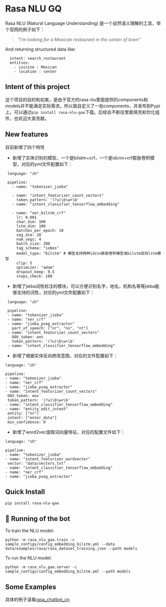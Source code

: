 # Rasa NLU GQ
Rasa NLU (Natural Language Understanding) 是一个自然语义理解的工具，举个官网的例子如下：

> *"I'm looking for a Mexican restaurant in the center of town"*

And returning structured data like:

```
  intent: search_restaurant
  entities: 
    - cuisine : Mexican
    - location : center
```

## Intent of this project
这个项目的目的和初衷，是由于官方的rasa nlu里面提供的components和models并不能满足实际需求。所以我自定义了一些components，并发布到Pypi上。可以通过`pip install rasa-nlu-gao`下载。后续会不断往里面填充和优化组件，也欢迎大家贡献。

## New features
目前新增了四个特性
 - 新增了实体识别的模型，一个是bilstm+crf，一个是idcnn+crf膨胀卷积模型，对应的yml文件配置如下：
 ```
  language: "zh"

  pipeline:
    - name: "tokenizer_jieba"

    - name: "intent_featurizer_count_vectors"
      token_pattern: '(?u)\b\w+\b'
    - name: "intent_classifier_tensorflow_embedding"

    - name: "ner_bilstm_crf"
      lr: 0.001
      char_dim: 100
      lstm_dim: 100
      batches_per_epoch: 10
      seg_dim: 20
      num_segs: 4
      batch_size: 200
      tag_schema: "iobes"
      model_type: "bilstm" # 模型支持两种idcnn膨胀卷积模型或bilstm双向lstm模型
      clip: 5
      optimizer: "adam"
      dropout_keep: 0.5
      steps_check: 100
 ```
 - 新增了jieba词性标注的模块，可以方便识别名字，地名，机构名等等jieba能够支持的词性，对应的yml文件配置如下：
 ```
  language: "zh"

  pipeline:
  - name: "tokenizer_jieba"
  - name: "ner_crf"
  - name: "jieba_pseg_extractor"
    part_of_speech: ["nr", "ns", "nt"]
  - name: "intent_featurizer_count_vectors"
    OOV_token: oov
    token_pattern: '(?u)\b\w+\b'
  - name: "intent_classifier_tensorflow_embedding"
 ```
 - 新增了根据实体反向修改意图，对应的文件配置如下：
 ```
language: "zh"

pipeline:
- name: "tokenizer_jieba"
- name: "ner_crf"
- name: "jieba_pseg_extractor"
- name: "intent_featurizer_count_vectors"
  OOV_token: oov
  token_pattern: '(?u)\b\w+\b'
- name: "intent_classifier_tensorflow_embedding"
- name: "entity_edit_intent"
  entity: ["nr"]
  intent: ["enter_data"]
  min_confidence: 0
 ```
 - 新增了word2vec提取词向量特征，对应的配置文件如下：
 ```
language: "zh"

pipeline:
- name: "tokenizer_jieba"
- name: "intent_featurizer_wordvector"
  vector: "data/vectors.txt"
- name: "intent_classifier_tensorflow_embedding"
- name: "ner_crf"
- name: "jieba_pseg_extractor"
 ```

## Quick Install
```
pip install rasa-nlu-gao
```

## 🤖 Running of the bot
To train the NLU model:
```
python -m rasa_nlu_gao.train -c sample_configs/config_embedding_bilstm.yml --data data/examples/rasa/rasa_dataset_training.json --path models
```

To run the NLU model:
```
python -m rasa_nlu_gao.server -c sample_configs/config_embedding_bilstm.yml --path models
```

## Some Examples
具体的例子请看[rasa_chatbot_cn](https://github.com/GaoQ1/rasa_chatbot_cn)